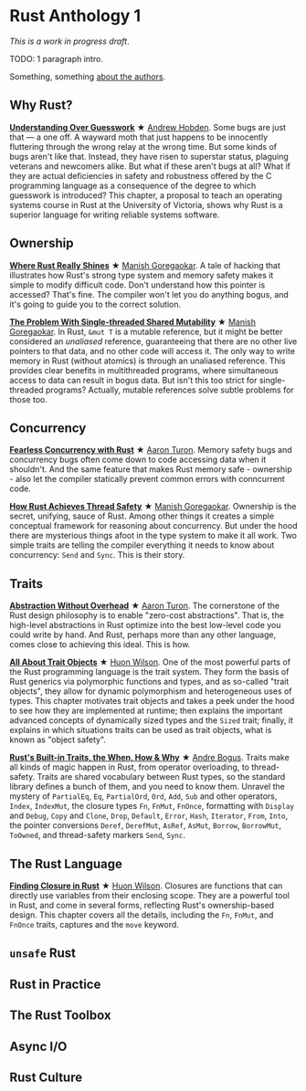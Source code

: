 # Rust Anthology 1

_This is a work in progress draft_.

TODO: 1 paragraph intro.

Something, something [about the authors](authors.html).

## Why Rust?

[__Understanding Over Guesswork__](understanding-over-guesswork.html)
★ [Andrew Hobden].
Some bugs are just that &mdash; a one off. A wayward moth that just
happens to be innocently fluttering through the wrong relay at the
wrong time. But some kinds of bugs aren't like that. Instead, they
have risen to superstar status, plaguing veterans and newcomers alike.
But what if these aren't bugs at all? What if they are actual
deficiencies in safety and robustness offered by the C programming
language as a consequence of the degree to which guesswork is
introduced? This chapter, a proposal to teach an operating systems
course in Rust at the University of Victoria, shows why Rust
is a superior language for writing reliable systems software.


## Ownership

[__Where Rust Really Shines__](where-rust-really-shines.html)
★ [Manish Goregaokar].
A tale of hacking that illustrates how Rust's strong type system and
memory safety makes it simple to modify difficult code. Don't
understand how this pointer is accessed? That's fine. The compiler
won't let you do anything bogus, and it's going to guide you to the
correct solution.


[__The Problem With Single-threaded Shared Mutability__](the-problem-with-shared-mutability.html)
★ [Manish Goregaokar].
In Rust, `&mut T` is a mutable reference, but it might be better
considered an _unaliased_ reference, guaranteeing that there are no
other live pointers to that data, and no other code will access
it. The only way to write memory in Rust (without atomics) is through
an unaliased reference. This provides clear benefits in multithreaded
programs, where simultaneous access to data can result in bogus
data. But isn't this too strict for single-threaded programs? Actually,
mutable references solve subtle problems for those too.


## Concurrency

[__Fearless Concurrency with Rust__](fearless-concurrency.html)
★ [Aaron Turon].
Memory safety bugs and concurrency bugs often come down to code
accessing data when it shouldn't. And the same feature that makes Rust
memory safe - ownership - also let the compiler statically prevent
common errors with conncurrent code.


[__How Rust Achieves Thread Safety__](how-rust-achieves-thread-safety.html)
★ [Manish Goregaokar].
Ownership is the secret, unifying, sauce of Rust. Among other things
it creates a simple conceptual framework for reasoning about
concurrency. But under the hood there are mysterious things afoot in
the type system to make it all work. Two simple traits are telling the
compiler everything it needs to know about concurrency: `Send` and
`Sync`. This is their story.


## Traits

[__Abstraction Without Overhead__](abstraction-without-overhead.html)
★ [Aaron Turon].
The cornerstone of the Rust design philosophy is to enable "zero-cost abstractions".
That is, the high-level abstractions in Rust optimize into the best low-level
code you could write by hand. And Rust, perhaps more than any other language,
comes close to achieving this ideal. This is how.


[__All About Trait Objects__](all-about-trait-objects.html)
★ [Huon Wilson].
One of the most powerful parts of the Rust programming language is the trait
system. They form the basis of Rust generics via polymorphic functions and
types, and as so-called "trait objects", they allow for dynamic polymorphism and
heterogeneous uses of types. This chapter motivates trait objects and takes a
peek under the hood to see how they are implemented at runtime; then explains
the important advanced concepts of dynamically sized types and the `Sized`
trait; finally, it explains in which situations traits can be used as trait
objects, what is known as "object safety".


[__Rust's Built-in Traits, the When, How & Why__](rusts-built-in-traits.html)
★ [Andre Bogus].
Traits make all kinds of magic happen in Rust, from operator
overloading, to thread-safety. Traits are shared vocabulary between
Rust types, so the standard library defines a bunch of them, and you
need to know them. Unravel the mystery of `PartialEq`, `Eq`,
`PartialOrd`, `Ord`, `Add`, `Sub` and other operators, `Index`,
`IndexMut`, the closure types `Fn`, `FnMut`, `FnOnce`, formatting with
`Display` and `Debug`, `Copy` and `Clone`, `Drop`, `Default`, `Error`,
`Hash`, `Iterator`, `From`, `Into`, the pointer conversions `Deref`,
`DerefMut`, `AsRef`, `AsMut`, `Borrow`, `BorrowMut`, `ToOwned`,
and thread-safety markers `Send`, `Sync`.


## The Rust Language

[__Finding Closure in Rust__](finding-closure-in-rust.html)
★ [Huon Wilson].
Closures are functions that can directly use variables from their
enclosing scope. They are a powerful tool in Rust, and come in several
forms, reflecting Rust's ownership-based design. This chapter covers
all the details, including the `Fn`, `FnMut`, and `FnOnce` traits,
captures and the `move` keyword.


## `unsafe` Rust

## Rust in Practice

## The Rust Toolbox

## Async I/O

## Rust Culture

[Aaron Turon]: authors.html#Aaron%20Turon
[Alexis Beingessner]: authors.html#Alexis%20Beingessner
[Andre Bogus]: authors.html#Andre%20Bogus
[Andrew Hobden]: authors.html#Andrew%20Hobden
[Felix S. Klock II]: authors.html#Felix%20S.%20Klock%20II
[Herman J. Radtke III]: authors.html#Herman%20J.%20Radtke%20III
[Huon Wilson]: authors.html#Huon%20Wilson
[Manish Goregaokar]: authors.html#Manish%20aGoregaokar

